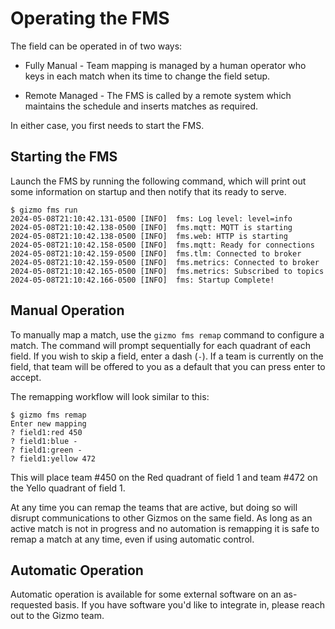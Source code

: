# Operating the FMS

The field can be operated in of two ways:

  * Fully Manual - Team mapping is managed by a human operator who
    keys in each match when its time to change the field setup.

  * Remote Managed - The FMS is called by a remote system which
    maintains the schedule and inserts matches as required.

In either case, you first needs to start the FMS.

## Starting the FMS

Launch the FMS by running the following command, which will print out
some information on startup and then notify that its ready to serve.

```
$ gizmo fms run
2024-05-08T21:10:42.131-0500 [INFO]  fms: Log level: level=info
2024-05-08T21:10:42.138-0500 [INFO]  fms.mqtt: MQTT is starting
2024-05-08T21:10:42.138-0500 [INFO]  fms.web: HTTP is starting
2024-05-08T21:10:42.158-0500 [INFO]  fms.mqtt: Ready for connections
2024-05-08T21:10:42.159-0500 [INFO]  fms.tlm: Connected to broker
2024-05-08T21:10:42.159-0500 [INFO]  fms.metrics: Connected to broker
2024-05-08T21:10:42.165-0500 [INFO]  fms.metrics: Subscribed to topics
2024-05-08T21:10:42.166-0500 [INFO]  fms: Startup Complete!
```

## Manual Operation

To manually map a match, use the `gizmo fms remap` command to
configure a match.  The command will prompt sequentially for each
quadrant of each field.  If you wish to skip a field, enter a dash
(`-`).  If a team is currently on the field, that team will be offered
to you as a default that you can press enter to accept.

The remapping workflow will look similar to this:

```
$ gizmo fms remap
Enter new mapping
? field1:red 450
? field1:blue -
? field1:green -
? field1:yellow 472
```

This will place team #450 on the Red quadrant of field 1 and team #472
on the Yello quadrant of field 1.

At any time you can remap the teams that are active, but doing so will
disrupt communications to other Gizmos on the same field.  As long as
an active match is not in progress and no automation is remapping it
is safe to remap a match at any time, even if using automatic control.

## Automatic Operation

Automatic operation is available for some external software on an
as-requested basis.  If you have software you'd like to integrate in,
please reach out to the Gizmo team.
